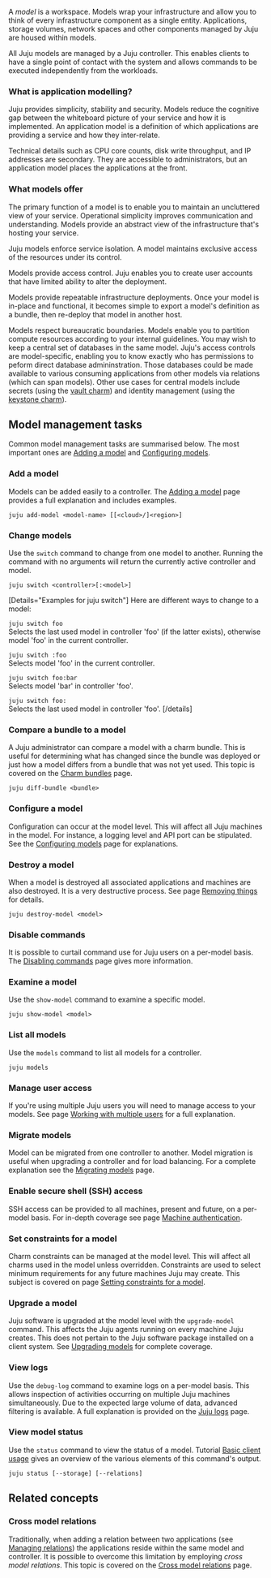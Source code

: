 A *model* is a workspace. Models wrap your infrastructure and allow you to think of every infrastructure component as a single entity.  Applications, storage volumes, network spaces and other components managed by Juju are housed within models.

All Juju models are managed by a Juju controller. This enables clients to have a single point of contact with the system and allows commands to be executed independently from the workloads. 

### What is application modelling?

Juju provides simplicity, stability and security. Models reduce the cognitive gap between the whiteboard picture of your service and how it is implemented. An application model is a definition of which applications are providing a service and how they inter-relate.

Technical details such as CPU core counts, disk write throughput, and IP addresses are secondary. They are accessible to administrators, but an application model places the applications at the front.

### What models offer

The primary function of a model is to enable you to maintain an uncluttered view of your service. Operational simplicity improves communication and understanding. Models provide an abstract view of the infrastructure that's hosting your service. 

Juju models enforce service isolation. A model maintains exclusive access of the resources under its control.

Models provide access control. Juju enables you to create user accounts that have limited ability to alter the deployment. 

Models provide repeatable infrastructure deployments. Once your model is in-place and functional, it becomes simple to export a model's definition as a bundle, then re-deploy that model in another host. 

Models respect bureaucratic boundaries. Models enable you to partition compute resources according to your internal guidelines. You may wish to keep a central set of databases in the same model. Juju's access controls are model-specific, enabling you to know exactly who has permissions to peform direct database admininstration. Those databases could be made available to various consuming applications from other models via relations (which can span models). Other use cases for central models include secrets (using the [vault charm](https://jaas.ai/vault/)) and identity management (using the [keystone charm](https://jaas.ai/keystone)).


<!--
A *model* is an environment associated with a [controller](/t/controllers/1111). When a controller is created two models are provisioned along with it. These initial models are named 'controller' and 'default'. The 'controller' model is for internal Juju management and is not intended for general workloads. The 'default' model, however, is ready for immediate use. Further workload models can be added at any time.
-->

<!--
In `v.2.6.?`, a user-added model can be hosted by a cloud that is different than the one that hosts the two default models ('controller' and 'default'). A controller thus has the possibility of being "multi-cloud".
-->

<!--
In `v.2.6.4`, a model can be referred to by its UUID in many commands. This is primarily for troubleshooting purposes as logs expose UUIDs and not names.
-->

## Model management tasks

Common model management tasks are summarised below. The most important ones are [Adding a model](/t/adding-a-model/1147) and [Configuring models](/t/configuring-models/1151).

### Add a model

Models can be added easily to a controller. The [Adding a model](/t/adding-a-model/1147) page provides a full explanation and includes examples.

    juju add-model <model-name> [[<cloud>/]<region>]

### Change models

Use the `switch` command to change from one model to another. Running the command with no arguments will return the currently active controller and model.

    juju switch <controller>[:<model>]

[Details="Examples for juju switch"]
Here are different ways to change to a model:

`juju switch foo`  
   Selects the last used model in controller 'foo' (if the latter exists), otherwise model 'foo' in the current controller.

`juju switch :foo`  
   Selects model 'foo' in the current controller.

`juju switch foo:bar`  
   Selects model 'bar' in controller 'foo'.

`juju switch foo:`  
   Selects the last used model in controller 'foo'.
[/details]

### Compare a bundle to a model

A Juju administrator can compare a model with a charm bundle. This is useful for determining what has changed since the bundle was deployed or just how a model differs from a bundle that was not yet used. This topic is covered on the [Charm bundles](/t/charm-bundles/1058#heading--comparing-a-bundle-to-a-model) page.

    juju diff-bundle <bundle>

### Configure a model

Configuration can occur at the model level. This will affect all Juju machines in the model. For instance, a logging level and API port can be stipulated. See the [Configuring models](/t/configuring-models/1151) page for explanations.

### Destroy a model

When a model is destroyed all associated applications and machines are also destroyed. It is a very destructive process. See page [Removing things](/t/removing-things/1063#heading--destroying-models) for details.

    juju destroy-model <model>

### Disable commands

It is possible to curtail command use for Juju users on a per-model basis. The [Disabling commands](/t/disabling-commands/1141) page gives more information.

### Examine a model

Use the `show-model` command to examine a specific model.

    juju show-model <model>

### List all models

Use the `models` command to list all models for a controller.

    juju models

### Manage user access

If you're using multiple Juju users you will need to manage access to your models. See page [Working with multiple users](/t/working-with-multiple-users/1156) for a full explanation.

### Migrate models

Model can be migrated from one controller to another. Model migration is useful when upgrading a controller and for load balancing. For a complete explanation see the [Migrating models](/t/migrating-models/1152) page.


### Enable secure shell (SSH) access

SSH access can be provided to all machines, present and future, on a per-model basis. For in-depth coverage see page [Machine authentication](/t/machine-authentication/1146).


### Set constraints for a model

Charm constraints can be managed at the model level. This will affect all charms used in the model unless overridden. Constraints are used to select minimum requirements for any future machines Juju may create. This subject is covered on page [Setting constraints for a model](/t/using-constraints/1060#heading--setting-and-displaying-constraints-for-a-model).

### Upgrade a model

Juju software is upgraded at the model level with the `upgrade-model` command. This affects the Juju agents running on every machine Juju creates. This does not pertain to the Juju software package installed on a client system. See [Upgrading models](/t/upgrading-models/1154) for complete coverage.

### View logs

Use the `debug-log` command to examine logs on a per-model basis. This allows inspection of activities occurring on multiple Juju machines simultaneously. Due to the expected large volume of data, advanced filtering is available. A full explanation is provided on the [Juju logs](/t/juju-logs/1184) page.


### View model status

Use the `status` command to view the status of a model. Tutorial [Basic client usage](/t/basic-client-usage-tutorial/1191#heading--viewing-the-model-status) gives an overview of the various elements of this command's output.

    juju status [--storage] [--relations]

## Related concepts


### Cross model relations

Traditionally, when adding a relation between two applications (see [Managing relations](/t/managing-relations/1073)) the applications reside within the same model and controller. It is possible to overcome this limitation by employing *cross model relations*. This topic is covered on the [Cross model relations](/t/cross-model-relations/1150) page.
